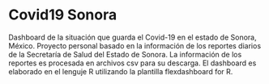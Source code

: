 # Covid19 Sonora
Dashboard de la situación que guarda el Covid-19 en el estado de Sonora, México.
Proyecto personal basado en la información de los reportes diarios de la Secretaría de Salud del Estado de Sonora.
La información de los reportes es procesada en archivos csv para su descarga.
El dashboard es elaborado en el lenguje R utilizando la plantilla flexdashboard for R. 
